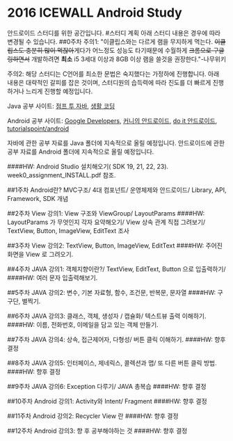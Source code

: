 # 2016 ICEWALL Android Study
안드로이드 스터디를 위한 공간입니다.
#스터디 계획
	아래 스터디 내용은 경우에 따라 변경될 수 있습니다.
##0주차
주의1: "이클립스와는 다르게 램을 무지하게 먹는다. ~~이클립스도 충분히 많이 먹잖아~~게다가 어느정도 성능도 타기때문에 수월하게 ~~크롬으로 구글링하면서~~ 개발하려면 **최소** i5 3세대 이상과 8GB 이상 램을 쓸것을 권장한다."-나무위키

주의2: 해당 스터디는 C언어를 최소한 문법은 숙지했다는 가정하에 진행합니다.
아래 내용은 대략적인 갈피를 잡은 것이며, 스터디원의 습득력에 따라 진도를 더 빠르게 진행하거나 느리게 진행할 예정입니다.

Java 공부 사이트: [점프 투 자바](https://wikidocs.net/book/31), [생활 코딩](https://opentutorials.org/course/1223)

Android 공부 사이트: [Google Developers](https://developer.android.com/training/index.html), [커니의 안드로이드](http://androidhuman.com/), [do it 안드로이드](https://www.youtube.com/watch?v=xO1TlHzZHFU), [tutorialspoint/android](http://www.tutorialspoint.com/android/)

자바에 관한 공부 자료를 Java 폴더에 지속적으로 올릴 예정입니다.
안드로이드에 관한 공부 자료를 Android 폴더에 지속적으로 올릴 예정입니다.

####HW: Android Studio 설치해오기( SDK 19, 21, 22, 23). week0_assignment_INSTALL.pdf 참조.

##1주차
Android란? MVC구조/ 4대 컴포넌트/ 운영체제와 안드로이드/ Library, API, Framework, SDK 개념

##2주차
View 강의1: View 구조와 ViewGroup/ LayoutParams
####HW: LayoutParams 가 무엇인지 각자 요약해오기/ View 상속 관계 직접 그려보기/ TextView, Button, ImageView, EditText 조사

##3주차
View 강의2: TextView, Button, ImageView, EditText
####HW: 주어진 화면을 View 로 그려오기.

##4주차
JAVA 강의1: 객체지향이란?/ TextView, EditText, Button 으로 입출력하기/
####HW: 여러 문자 입출력해보기.

##5주차
JAVA 강의2: 변수, 기본 자료형, 함수, 조건문, 반복문, 문자열
####HW: 구구단, 별찍기.

##6주차
JAVA 강의3: 클래스, 객체, 생성자 / 캡슐화/ 텍스트뷰 출력 이해하기.
####HW: 이름, 전화번호, 이메일을 담고 있는 객체 만들기.

##7주차
JAVA 강의4: 상속, 접근제어자, 다형성/ 버튼 클릭 이해하기.
####HW: 향후 결정

##8주차
JAVA 강의5: 인터페이스, 제네릭스, 콜렉션과 맵/ 또 다른 버튼 클릭 방법.
####HW: 향후 결정

##9주차
JAVA 강의6: Exception 다루기/ JAVA 총복습
####HW: 향후 결정

##10주차
Android 강의1: Activity와 Intent/ Fragment
####HW: 향후 결정

##11주차
Android 강의2: Recycler View 란
####HW: 향후 결정

##12주차
Android 강의3: 향 후 공부해야하는 것
####HW: 향후 결정
